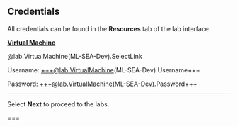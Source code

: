 <style>
img {
    border: 1px solid black;
    }
</style>

## **Credentials**

All credentials can be found in the **Resources** tab of the lab interface.

<u>**Virtual Machine**</u>

@lab.VirtualMachine(ML-SEA-Dev).SelectLink

Username: +++@lab.VirtualMachine(ML-SEA-Dev).Username+++

Password: +++@lab.VirtualMachine(ML-SEA-Dev).Password+++

---

Select **Next** to proceed to the labs.

===

